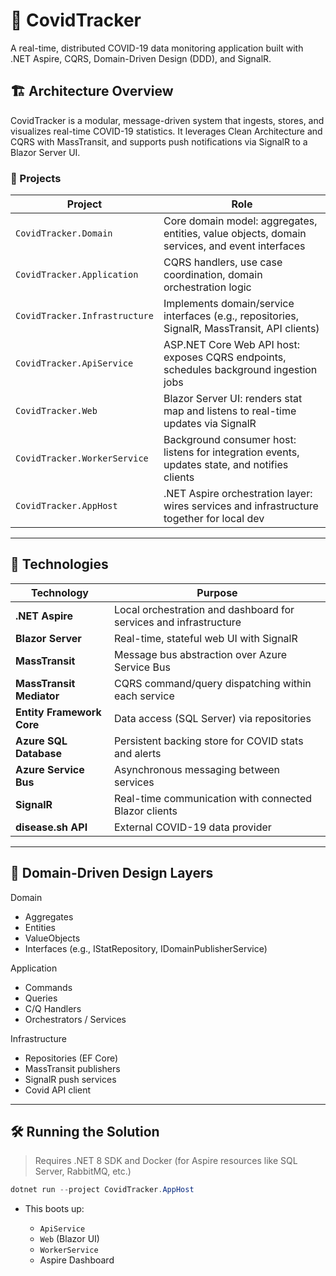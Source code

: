 # 🦠 CovidTracker

A real-time, distributed COVID-19 data monitoring application built with .NET Aspire, CQRS, Domain-Driven Design (DDD), and SignalR.

## 🏗️ Architecture Overview

CovidTracker is a modular, message-driven system that ingests, stores, and visualizes real-time COVID-19 statistics. It leverages Clean Architecture and CQRS with MassTransit, and supports push notifications via SignalR to a Blazor Server UI.

### 🧱 Projects

| Project                  | Role |
|--------------------------|------|
| `CovidTracker.Domain`    | Core domain model: aggregates, entities, value objects, domain services, and event interfaces |
| `CovidTracker.Application` | CQRS handlers, use case coordination, domain orchestration logic |
| `CovidTracker.Infrastructure` | Implements domain/service interfaces (e.g., repositories, SignalR, MassTransit, API clients) |
| `CovidTracker.ApiService` | ASP.NET Core Web API host: exposes CQRS endpoints, schedules background ingestion jobs |
| `CovidTracker.Web`       | Blazor Server UI: renders stat map and listens to real-time updates via SignalR |
| `CovidTracker.WorkerService` | Background consumer host: listens for integration events, updates state, and notifies clients |
| `CovidTracker.AppHost`   | .NET Aspire orchestration layer: wires services and infrastructure together for local dev |

---

## 🔧 Technologies

| Technology                | Purpose                                                           |
| ------------------------- | ----------------------------------------------------------------- |
| **.NET Aspire**           | Local orchestration and dashboard for services and infrastructure |
| **Blazor Server**         | Real-time, stateful web UI with SignalR                           |
| **MassTransit**           | Message bus abstraction over Azure Service Bus                    |
| **MassTransit Mediator**  | CQRS command/query dispatching within each service                |
| **Entity Framework Core** | Data access (SQL Server) via repositories                         |
| **Azure SQL Database**    | Persistent backing store for COVID stats and alerts               |
| **Azure Service Bus**     | Asynchronous messaging between services                           |
| **SignalR**               | Real-time communication with connected Blazor clients             |
| **disease.sh API**        | External COVID-19 data provider                                   |

---

## 📂 Domain-Driven Design Layers

Domain
- Aggregates
- Entities
- ValueObjects
- Interfaces (e.g., IStatRepository, IDomainPublisherService)

Application
- Commands
- Queries
- C/Q Handlers
- Orchestrators / Services

Infrastructure
- Repositories (EF Core)
- MassTransit publishers
- SignalR push services
- Covid API client

---

## 🛠️ Running the Solution

> Requires .NET 8 SDK and Docker (for Aspire resources like SQL Server, RabbitMQ, etc.)

```powershell
dotnet run --project CovidTracker.AppHost
```

* This boots up:

  * `ApiService`
  * `Web` (Blazor UI)
  * `WorkerService`
  * Aspire Dashboard

